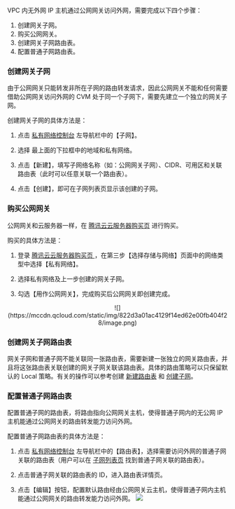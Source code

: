 VPC 内无外网 IP 主机通过公网网关访问外网，需要完成以下四个步骤：

1. 创建网关子网。
2. 购买公网网关。
3. 创建网关子网路由表。
4. 配置普通子网路由表。

### 创建网关子网
由于公网网关只能转发非所在子网的路由转发请求，因此公网网关不能和任何需要借助公网网关访问外网的 CVM 处于同一个子网下，需要先建立一个独立的网关子网。

创建网关子网的具体方法是：

1. 点击 <a href="https://console.cloud.tencent.com/vpc" target="_blank">私有网络控制台</a> 左导航栏中的【子网】。

2. 选择 最上面的下拉框中的地域和私有网络。

3. 点击【新建】，填写子网络名称（如：公网网关子网）、CIDR、可用区和关联路由表（此时可以任意关联一个路由表）。

4. 点击【创建】，即可在子网列表页显示该创建的子网。

### 购买公网网关
公网网关和云服务器一样，在 <a href="https://buy.cloud.tencent.com/cvm" target="_blank">腾讯云云服务器购买页</a> 进行购买。

购买的具体方法是：

1. 登录 <a href="https://buy.cloud.tencent.com/cvm" target="_blank">腾讯云云服务器购买页 </a>，在第三步【选择存储与网络】页面中的网络类型中选择【私有网络】。

2. 选择私有网络及上一步创建的网关子网。

3. 勾选【用作公网网关】，完成购买后公网网关即创建完成。
 <div style="text-align:center">
 ![](https://mccdn.qcloud.com/static/img/822d3a01ac4129f14ed62e00fb404f28/image.png)

</div>

### 创建网关子网路由表
网关子网和普通子网不能关联同一张路由表，需要新建一张独立的网关路由表，并且将这张路由表关联创建的网关子网关联该路由表。具体的路由策略可以只保留默认的 Local 策略。有关的操作可以参考创建 <a href="https://cloud.tencent.com/document/product/215/8115" target="_blank">新建路由表</a> 和 <a href="https://cloud.tencent.com/document/product/215/8114" target="_blank">创建子网</a>。

### 配置普通子网路由表
配置普通子网的路由表，将路由指向公网网关主机，使得普通子网内的无公网 IP 主机能通过公网网关的路由转发能力访问外网。

配置普通子网路由表的具体方法是：

1. 点击 <a href="https://console.cloud.tencent.com/vpc" target="_blank">私有网络控制台</a> 左导航栏中的【路由表】，选择需要访问外网的普通子网关联的路由表（用户可以在 <a href="https://console.cloud.tencent.com/vpc/subnet" target="_blank">子网列表页</a> 找到普通子网关联的路由表）。

2. 点击普通子网关联的路由表的 ID，进入路由表详情页。

3. 点击【编辑】按钮，配置默认路由经由公网网关云主机，使得普通子网内主机能通过公网网关的路由转发能力访问外网。
 ![](https://mccdn.qcloud.com/static/img/da3afdaccc213d5ba400400f6e9b4c59/image.png)
